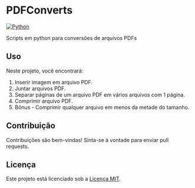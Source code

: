 # PDFConverts

[![Python](https://shields.io/badge/Python-3.12.1-blue.svg)](https://www.python.org/downloads/release/python-3121/)

Scripts em python para conversões de arquivos PDFs

## Uso

Neste projeto, você encontrará:

1. Inserir imagem em arquivo PDF.
2. Juntar arquivos PDF.
3. Separar páginas de um arquivo PDF em vários arquivos com 1 página.
4. Comprimir arquivo PDF.
5. Bônus - Comprimir qualquer arquivo em menos da metade do tamanho.

## Contribuição

Contribuições são bem-vindas! Sinta-se à vontade para enviar pull requests.

## Licença

Este projeto está licenciado sob a [Licença MIT](LICENSE).
